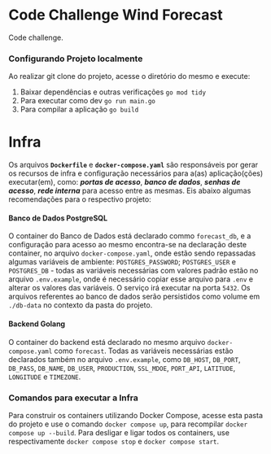# Code Challenge Wind Forecast

Code challenge.


### Configurando Projeto localmente

Ao realizar git clone do projeto, acesse o diretório do mesmo e execute: 

1. Baixar dependências e outras verificações ``go mod tidy``
2. Para executar como dev ``go run main.go``
3. Para compilar a aplicação ``go build``


# Infra

Os arquivos **`Dockerfile`** e **`docker-compose.yaml`** são responsáveis por gerar os recursos de infra e configuração necessários para a(as) aplicação(ções) executar(em), como: ***portas de acesso***, ***banco de dados***, ***senhas de acesso***, ***rede interna*** para acesso entre as mesmas. Eis abaixo algumas recomendações para o respectivo projeto:



#### Banco de Dados PostgreSQL

O container do Banco de Dados está declarado commo `forecast_db`, e a configuração para acesso ao mesmo encontra-se na declaração deste container, no arquivo `docker-compose.yaml`, onde estão sendo repassadas algumas variáveis de ambiente: `POSTGRES_PASSWORD`; `POSTGRES_USER` e `POSTGRES_DB` - todas as variáveis necessárias com valores padrão estão no arquivo ``.env.example``, onde é necessário copiar esse arquivo para ``.env`` e alterar os valores das variáveis. O serviço irá executar na porta `5432`. Os arquivos referentes ao banco de dados serão persistidos como volume em `./db-data` no contexto da pasta do projeto.



#### Backend Golang

O container do backend está declarado no mesmo arquivo `docker-compose.yaml` como `forecast`. Todas as variáveis necessárias estão declarados também no arquivo ``.env.example``, como `DB_HOST`, `DB_PORT`, `DB_PASS`, `DB_NAME`, `DB_USER`, `PRODUCTION`, `SSL_MDOE`, `PORT_API`, `LATITUDE`, `LONGITUDE` e `TIMEZONE`. 



### Comandos para executar a Infra

Para construir os containers utilizando Docker Compose, acesse esta pasta do projeto e use o comando ``docker compose up``, para recompilar ``docker compose up --build``. Para desligar e ligar todos os containers, use respectivamente ``docker compose stop`` e ``docker compose start``.